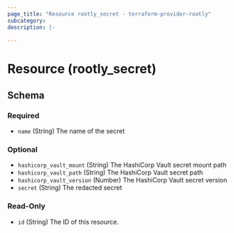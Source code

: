```yaml
---
page_title: "Resource rootly_secret - terraform-provider-rootly"
subcategory:
description: |-
    
---
```


# Resource (rootly_secret)





<!-- schema generated by tfplugindocs -->
## Schema

### Required

- `name` (String) The name of the secret

### Optional

- `hashicorp_vault_mount` (String) The HashiCorp Vault secret mount path
- `hashicorp_vault_path` (String) The HashiCorp Vault secret path
- `hashicorp_vault_version` (Number) The HashiCorp Vault secret version
- `secret` (String) The redacted secret

### Read-Only

- `id` (String) The ID of this resource.
